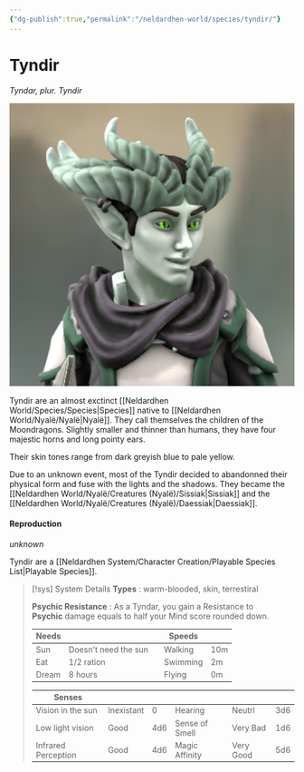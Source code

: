 ```yaml
---
{"dg-publish":true,"permalink":"/neldardhen-world/species/tyndir/"}
---
```


# Tyndir
*Tyndar, plur. Tyndir*

![Arelion-archfey-closeup.png|100](/img/user/Images/Species/Arelion-archfey-closeup.png)

Tyndir are an almost exctinct [[Neldardhen World/Species/Species\|Species]] native to [[Neldardhen World/Nyalë/Nyalë\|Nyalë]]. They call themselves the children of the Moondragons. Slightly smaller and thinner than humans, they have four majestic horns and long pointy ears.

Their skin tones range from dark greyish blue to pale yellow.

Due to an unknown event, most of the Tyndir decided to abandonned their physical form and fuse with the lights and the shadows. They became the [[Neldardhen World/Nyalë/Creatures (Nyalë)/Sissiak\|Sissiak]] and the [[Neldardhen World/Nyalë/Creatures (Nyalë)/Daessiak\|Daessiak]].
#### Reproduction
*unknown*

 Tyndir are a [[Neldardhen System/Character Creation/Playable Species List\|Playable Species]].
 
 > [!sys] System Details
 > **Types** : warm-blooded, skin, terrestiral
 > 
 > **Psychic Resistance** : As a Tyndar, you gain a Resistance to **Psychic** damage equals to half your Mind score rounded down.
 > 
> | **Needs** |                      |     | **Speeds** |     |
> | --------- | -------------------- | --- | ---------- | --- |
> | Sun       | Doesn't need the sun |     | Walking    | 10m |
> | Eat       | 1/2 ration           |     | Swimming   | 2m  |
> | Dream     | 8 hours              |     | Flying     | 0m  |
> 
> | **Senses**          |            |     |                |           |     |
> | ------------------- | ---------- | --- | -------------- | --------- | --- |
> | Vision in the sun   | Inexistant | 0   | Hearing        | Neutrl    | 3d6 |
> | Low light vision    | Good       | 4d6 | Sense of Smell | Very Bad  | 1d6 |
> | Infrared Perception | Good       | 4d6 | Magic Affinity | Very Good | 5d6 |


